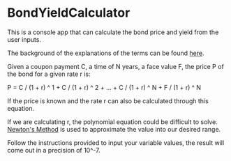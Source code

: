 # BondYieldCalculator

This is a console app that can calculate the bond price and yield from the user inputs. 

The background of the explanations of the terms can be found [here](https://www.investopedia.com/terms/b/bond-yield.asp).

Given a coupon payment C, a time of N years, a face value F, the price P of the bond for a given rate r is:

P = C / (1 + r) ^ 1 + C / (1 + r) ^ 2 + ... + C / (1 + r) ^ N + F / (1 + r) ^ N

If the price is known and the rate r can also be calculated through this equation.

If we are calculating r, the polynomial equation could be difficult to solve. [Newton's Method](https://en.wikipedia.org/wiki/Newton%27s_method) is used to approximate the value into our desired range.

Follow the instructions provided to input your variable values, the result will come out in a precision of 10^-7.


